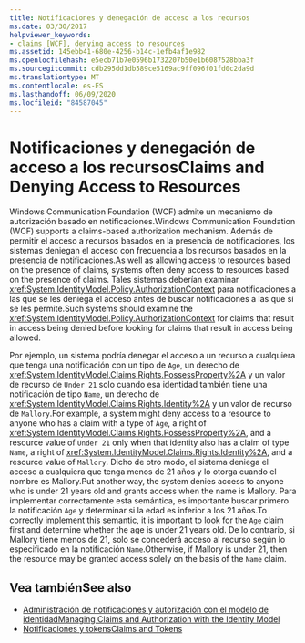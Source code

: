 ```yaml
---
title: Notificaciones y denegación de acceso a los recursos
ms.date: 03/30/2017
helpviewer_keywords:
- claims [WCF], denying access to resources
ms.assetid: 145ebb41-680e-4256-b14c-1efb4af1e982
ms.openlocfilehash: e5ecb71b7e0596b1732207b50e1b6087528bba3f
ms.sourcegitcommit: cdb295dd1db589ce5169ac9ff096f01fd0c2da9d
ms.translationtype: MT
ms.contentlocale: es-ES
ms.lasthandoff: 06/09/2020
ms.locfileid: "84587045"
---
```

# <a name="claims-and-denying-access-to-resources"></a><span data-ttu-id="4d9e0-102">Notificaciones y denegación de acceso a los recursos</span><span class="sxs-lookup"><span data-stu-id="4d9e0-102">Claims and Denying Access to Resources</span></span>
<span data-ttu-id="4d9e0-103">Windows Communication Foundation (WCF) admite un mecanismo de autorización basado en notificaciones.</span><span class="sxs-lookup"><span data-stu-id="4d9e0-103">Windows Communication Foundation (WCF) supports a claims-based authorization mechanism.</span></span> <span data-ttu-id="4d9e0-104">Además de permitir el acceso a recursos basados en la presencia de notificaciones, los sistemas deniegan el acceso con frecuencia a los recursos basados en la presencia de notificaciones.</span><span class="sxs-lookup"><span data-stu-id="4d9e0-104">As well as allowing access to resources based on the presence of claims, systems often deny access to resources based on the presence of claims.</span></span> <span data-ttu-id="4d9e0-105">Tales sistemas deberían examinar <xref:System.IdentityModel.Policy.AuthorizationContext> para notificaciones a las que se les deniega el acceso antes de buscar notificaciones a las que sí se les permite.</span><span class="sxs-lookup"><span data-stu-id="4d9e0-105">Such systems should examine the <xref:System.IdentityModel.Policy.AuthorizationContext> for claims that result in access being denied before looking for claims that result in access being allowed.</span></span>  
  
 <span data-ttu-id="4d9e0-106">Por ejemplo, un sistema podría denegar el acceso a un recurso a cualquiera que tenga una notificación con un tipo de `Age`, un derecho de <xref:System.IdentityModel.Claims.Rights.PossessProperty%2A> y un valor de recurso de `Under 21` solo cuando esa identidad también tiene una notificación de tipo `Name`, un derecho de <xref:System.IdentityModel.Claims.Rights.Identity%2A> y un valor de recurso de `Mallory`.</span><span class="sxs-lookup"><span data-stu-id="4d9e0-106">For example, a system might deny access to a resource to anyone who has a claim with a type of `Age`, a right of <xref:System.IdentityModel.Claims.Rights.PossessProperty%2A>, and a resource value of `Under 21` only when that identity also has a claim of type `Name`, a right of <xref:System.IdentityModel.Claims.Rights.Identity%2A>, and a resource value of `Mallory`.</span></span> <span data-ttu-id="4d9e0-107">Dicho de otro modo, el sistema deniega el acceso a cualquiera que tenga menos de 21 años y lo otorga cuando el nombre es Mallory.</span><span class="sxs-lookup"><span data-stu-id="4d9e0-107">Put another way, the system denies access to anyone who is under 21 years old and grants access when the name is Mallory.</span></span> <span data-ttu-id="4d9e0-108">Para implementar correctamente esta semántica, es importante buscar primero la notificación `Age` y determinar si la edad es inferior a los 21 años.</span><span class="sxs-lookup"><span data-stu-id="4d9e0-108">To correctly implement this semantic, it is important to look for the `Age` claim first and determine whether the age is under 21 years old.</span></span> <span data-ttu-id="4d9e0-109">De lo contrario, si Mallory tiene menos de 21, solo se concederá acceso al recurso según lo especificado en la notificación `Name`.</span><span class="sxs-lookup"><span data-stu-id="4d9e0-109">Otherwise, if Mallory is under 21, then the resource may be granted access solely on the basis of the `Name` claim.</span></span>  
  
## <a name="see-also"></a><span data-ttu-id="4d9e0-110">Vea también</span><span class="sxs-lookup"><span data-stu-id="4d9e0-110">See also</span></span>

- [<span data-ttu-id="4d9e0-111">Administración de notificaciones y autorización con el modelo de identidad</span><span class="sxs-lookup"><span data-stu-id="4d9e0-111">Managing Claims and Authorization with the Identity Model</span></span>](managing-claims-and-authorization-with-the-identity-model.md)
- [<span data-ttu-id="4d9e0-112">Notificaciones y tokens</span><span class="sxs-lookup"><span data-stu-id="4d9e0-112">Claims and Tokens</span></span>](claims-and-tokens.md)
